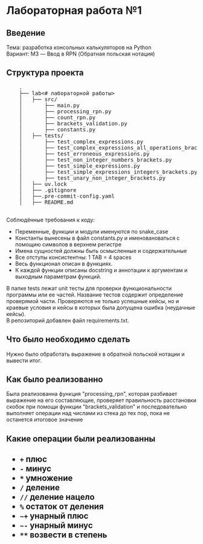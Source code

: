 <h1>Лабораторная работа №1</h1>

## Введение
Тема: разработка консольных калькуляторов на Python
<br>
Вариант: M3 — Ввод в RPN (Обратная польская нотация)


## Структура проекта

 <pre>
    .
    ├── lab<# лабораторной работы>                                              # Кодовая база вашей лабораторной работы
    │   ├── src/                                                                # Исходный код
    │       ├── main.py                                                         # Главный исполняемый файл
    │       ├── processing_rpn.py                                               # Реализация функции для обработки исходного выражения
    │       ├── count_rpn.py                                                    # Реализация функции для вычисления обратной польской нотации
    │       ├── brackets_validation.py                                          # Реализация функции для проверки правильности расстановки скобок в выражении
    │       ├── constants.py                                                    # константы
    │   ├── tests/                                                              # Unit тесты
    │       ├── test_complex_expressions.py                                     # Unit тесты на сложные выражения
    │       ├── test_complex_expressions_all_operations_brackets.py             # Unit тесты на сложные варажения с всевозможными операциями и скобками
    │       ├── test_erroneous_expressions.py                                   # Unit тесты на ошибочные выражения
    │       ├── test_non_integer_numbers_brackets.py                            # Unit тесты на нецелые числа
    │       ├── test_simple_expressions.py                                      # Unit тесты на простые выражения
    │       ├── test_simple_expressions_integers_brackets.py                    # Unit тесты на простые выражения со скобками
    │       ├── test_unary_non_integer_brackets.py                              # Unit тесты на выражения с унарными операциями, скобкаи, нецелыми числами
    │   ├── uv.lock                                                             # зависимости вашего проекта
    │   ├── .gitignore                                                          # git ignore файл
    │   ├──.pre-commit-config.yaml                                              # Средства автоматизации проверки кодстайла
    │   ├── README.md                                                           # Описание проекта

</pre>

Соблюдённые требования к коду:
- Переменные, функции и модули именуются по snake_case
- Константы вынесены в файл constants.py и именовановаться с помощию символов в верхнем регистре
- Имена сущностей должны быть осмысленные и содержательные
- Все отступы консистентны: 1 TAB = 4 spaces
- Весь функционал описан в функциях.
- К каждой функции описаны docstring и аннотации к аргументам и выходным параметрам функций.

В папке tests лежат unit тесты для проверки функциональности программы или ее частей. Название тестов содержит определение проверямой части. Проверяются не только успешные кейсы, но и краевые условия и кейсы в которых была допущена ошибка (неудачные кейсы).
<br>
В репозиторий добавлен файл requirements.txt.

<h2>Что было необходимо сделать</h2>

Нужно было обработать выражение в обратной польской нотации и вывести итог.

<h2>Как было реализованно</h2>

Была реализованна функция "processing_rpn", которая разбивает выражение на его составляющие, проверяет правильность расстановки скобок при помощи функции "brackets_validation" и последовательно выполняет операции над числами из стека до тех пор, пока не останется итоговое значение

<h2>Какие операции были реализованны<h2>

- `+` плюс
- `-` минус
- `*` умножение
- `/` деление
- `//` деление нацело
- `%` остаток от деления
- `~+` унарный плюс
- `~-` унарный минус
- `**` возвести в степень
